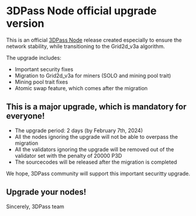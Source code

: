 # 3DPass Node official upgrade version
This is an official [3DPass Node](https://github.com/3Dpass/3DP) release created especially to ensure the network stability, while transitioning to the Grid2d_v3a algorithm. 

The upgrade includes:
- Important security fixes
- Migration to Grid2d_v3a for miners (SOLO and mining pool trait)
- Mining pool trait fixes
- Atomic swap feature, which comes after the migration
  
## This is a major upgrade, which is mandatory for everyone! 
 
- The upgrade period: 2 days (by February 7th, 2024)
- All the nodes ignoring the upgrade will not be able to overpass the migration
- All the validators ignoring the upgrade will be removed out of the validator set with the penalty of 20000 P3D
- The sourcecodes will be released after the migration is completed

We hope, 3DPass community will support this important securitty upgrade.

## Upgrade your nodes! 

Sincerely, 
3DPass team

